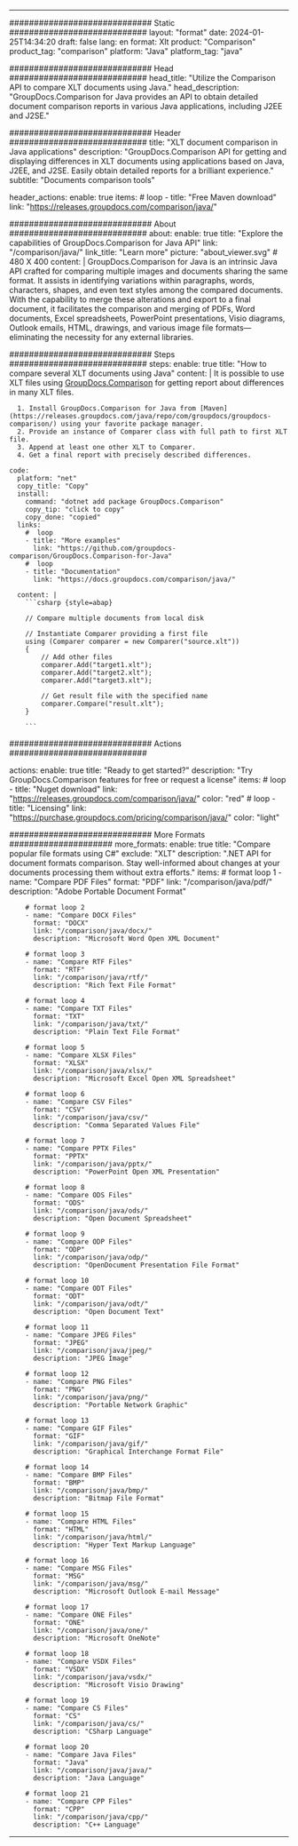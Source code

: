 
---
############################# Static ############################
layout: "format"
date:  2024-01-25T14:34:20
draft: false
lang: en
format: Xlt
product: "Comparison"
product_tag: "comparison"
platform: "Java"
platform_tag: "java"

############################# Head ############################
head_title: "Utilize the Comparison API to compare XLT documents using Java."
head_description: "GroupDocs.Comparison for Java provides an API to obtain detailed document comparison reports in various Java applications, including J2EE and J2SE."

############################# Header ############################
title: "XLT document comparison in Java applications" 
description: "GroupDocs.Comparison API for getting and displaying differences in XLT documents using applications based on Java, J2EE, and J2SE. Easily obtain detailed reports for a brilliant experience."
subtitle: "Documents comparison tools" 

header_actions:
  enable: true
  items:
    #  loop
    - title: "Free Maven download"
      link: "https://releases.groupdocs.com/comparison/java/"
      
############################# About ############################
about:
    enable: true
    title: "Explore the capabilities of GroupDocs.Comparison for Java API"
    link: "/comparison/java/"
    link_title: "Learn more"
    picture: "about_viewer.svg" # 480 X 400
    content: |
       GroupDocs.Comparison for Java is an intrinsic Java API crafted for comparing multiple images and documents sharing the same format. It assists in identifying variations within paragraphs, words, characters, shapes, and even text styles among the compared documents. With the capability to merge these alterations and export to a final document, it facilitates the comparison and merging of PDFs, Word documents, Excel spreadsheets, PowerPoint presentations, Visio diagrams, Outlook emails, HTML, drawings, and various image file formats—eliminating the necessity for any external libraries.

############################# Steps ############################
steps:
    enable: true
    title: "How to compare several XLT documents using Java"
    content: |
      It is possible to use XLT files using [GroupDocs.Comparison](https://products.groupdocs.com/comparison/java/) for getting report about differences in many XLT files.
      
      1. Install GroupDocs.Comparison for Java from [Maven](https://releases.groupdocs.com/java/repo/com/groupdocs/groupdocs-comparison/) using your favorite package manager.
      2. Provide an instance of Comparer class with full path to first XLT file.
      3. Append at least one other XLT to Comparer.
      4. Get a final report with precisely described differences.
   
    code:
      platform: "net"
      copy_title: "Copy"
      install:
        command: "dotnet add package GroupDocs.Comparison"
        copy_tip: "click to copy"
        copy_done: "copied"
      links:
        #  loop
        - title: "More examples"
          link: "https://github.com/groupdocs-comparison/GroupDocs.Comparison-for-Java"
        #  loop
        - title: "Documentation"
          link: "https://docs.groupdocs.com/comparison/java/"
          
      content: |
        ```csharp {style=abap}

        // Compare multiple documents from local disk

        // Instantiate Comparer providing a first file
        using (Comparer comparer = new Comparer("source.xlt"))
        {
            // Add other files
        	comparer.Add("target1.xlt");
            comparer.Add("target2.xlt");
            comparer.Add("target3.xlt");

            // Get result file with the specified name
            comparer.Compare("result.xlt"); 
        }
        
        ```            

############################# Actions ############################

actions:
  enable: true
  title: "Ready to get started?"
  description: "Try GroupDocs.Comparison features for free or request a license"
  items:
    #  loop
    - title: "Nuget download"
      link: "https://releases.groupdocs.com/comparison/java/"
      color: "red"
        #  loop
    - title: "Licensing"
      link: "https://purchase.groupdocs.com/pricing/comparison/java/"
      color: "light"


############################# More Formats #####################
more_formats:
    enable: true
    title: "Compare popular file formats using C#"
    exclude: "XLT"
    description: ".NET API for document formats comparison. Stay well-informed about changes at your documents processing them without extra efforts."
    items: 
        # format loop 1
        - name: "Compare PDF Files"
          format: "PDF"
          link: "/comparison/java/pdf/"
          description: "Adobe Portable Document Format"

        # format loop 2
        - name: "Compare DOCX Files"
          format: "DOCX"
          link: "/comparison/java/docx/"
          description: "Microsoft Word Open XML Document"

        # format loop 3
        - name: "Compare RTF Files"
          format: "RTF"
          link: "/comparison/java/rtf/"
          description: "Rich Text File Format"

        # format loop 4
        - name: "Compare TXT Files"
          format: "TXT"
          link: "/comparison/java/txt/"
          description: "Plain Text File Format"

        # format loop 5
        - name: "Compare XLSX Files"
          format: "XLSX"
          link: "/comparison/java/xlsx/"
          description: "Microsoft Excel Open XML Spreadsheet"

        # format loop 6
        - name: "Compare CSV Files"
          format: "CSV"
          link: "/comparison/java/csv/"
          description: "Comma Separated Values File"

        # format loop 7
        - name: "Compare PPTX Files"
          format: "PPTX"
          link: "/comparison/java/pptx/"
          description: "PowerPoint Open XML Presentation"

        # format loop 8
        - name: "Compare ODS Files"
          format: "ODS"
          link: "/comparison/java/ods/"
          description: "Open Document Spreadsheet"

        # format loop 9
        - name: "Compare ODP Files"
          format: "ODP"
          link: "/comparison/java/odp/"
          description: "OpenDocument Presentation File Format"

        # format loop 10
        - name: "Compare ODT Files"
          format: "ODT"
          link: "/comparison/java/odt/"
          description: "Open Document Text"

        # format loop 11
        - name: "Compare JPEG Files"
          format: "JPEG"
          link: "/comparison/java/jpeg/"
          description: "JPEG Image"

        # format loop 12
        - name: "Compare PNG Files"
          format: "PNG"
          link: "/comparison/java/png/"
          description: "Portable Network Graphic"

        # format loop 13
        - name: "Compare GIF Files"
          format: "GIF"
          link: "/comparison/java/gif/"
          description: "Graphical Interchange Format File"

        # format loop 14
        - name: "Compare BMP Files"
          format: "BMP"
          link: "/comparison/java/bmp/"
          description: "Bitmap File Format"

        # format loop 15
        - name: "Compare HTML Files"
          format: "HTML"
          link: "/comparison/java/html/"
          description: "Hyper Text Markup Language"

        # format loop 16
        - name: "Compare MSG Files"
          format: "MSG"
          link: "/comparison/java/msg/"
          description: "Microsoft Outlook E-mail Message"

        # format loop 17
        - name: "Compare ONE Files"
          format: "ONE"
          link: "/comparison/java/one/"
          description: "Microsoft OneNote"

        # format loop 18
        - name: "Compare VSDX Files"
          format: "VSDX"
          link: "/comparison/java/vsdx/"
          description: "Microsoft Visio Drawing"

        # format loop 19
        - name: "Compare CS Files"
          format: "CS"
          link: "/comparison/java/cs/"
          description: "CSharp Language"

        # format loop 20
        - name: "Compare Java Files"
          format: "Java"
          link: "/comparison/java/java/"
          description: "Java Language"
          
        # format loop 21
        - name: "Compare CPP Files"
          format: "CPP"
          link: "/comparison/java/cpp/"
          description: "C++ Language"
---